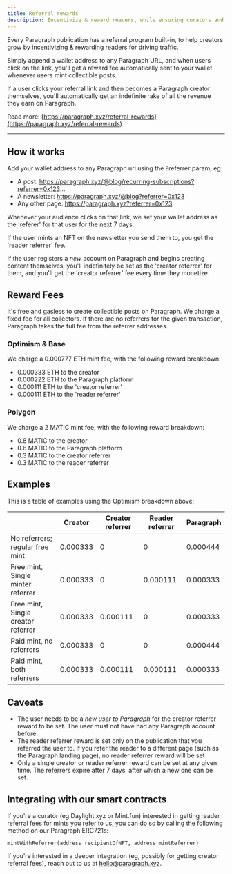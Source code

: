 ```yaml
---
title: Referral rewards
description: Incentivize & reward readers, while ensuring curators and your audience gets paid for driving traffic.
---
```


Every Paragraph publication has a referral program built-in, to help creators grow by incentivizing & rewarding readers for driving traffic.

Simply append a wallet address to any Paragraph URL, and when users click on the link, you'll get a reward fee automatically sent to your wallet whenever users mint collectible posts.

If a user clicks your referral link and then becomes a Paragraph creator themselves, you'll automatically get an indefinite
rake of all the revenue they earn on Paragraph.

Read more: [https://paragraph.xyz/referral-rewards](https://paragraph.xyz/referral-rewards)

---

## How it works

Add your wallet address to any Paragraph url using the ?referrer param, eg:

- A post: https://paragraph.xyz/@blog/recurring-subscriptions?referrer=0x123...
- A newsletter: https://paragraph.xyz/@blog?referrer=0x123
- Any other page: https://paragraph.xyz?referrer=0x123

Whenever your audience clicks on that link, we set your wallet address as the 'referer' for that user
for the next 7 days.

If the user mints an NFT on the newsletter you send them to, you get the 'reader referrer' fee.

If the user registers a _new_ account on Paragraph and begins creating content themselves, you'll
indefinitely be set as the 'creator referrer' for them, and you'll get the 'creator referrer' fee
every time they monetize.

## Reward Fees

It's free and gasless to create collectible posts on Paragraph. We charge a fixed fee for all collectors.
If there are no referrers for the given transaction, Paragraph takes the full fee from the referrer addresses.

### Optimism & Base
We charge a 0.000777 ETH mint fee, with the following reward breakdown:

- 0.000333 ETH to the creator
- 0.000222 ETH to the Paragraph platform
- 0.000111 ETH to the 'creator referrer'
- 0.000111 ETH to the 'reader referrer'

### Polygon
We charge a 2 MATIC mint fee, with the following reward breakdown:

- 0.8 MATIC to the creator
- 0.6 MATIC to the Paragraph platform
- 0.3 MATIC to the creator referrer
- 0.3 MATIC to the reader referrer

## Examples

This is a table of examples using the Optimism breakdown above:

|  | Creator  | Creator referrer | Reader referrer | Paragraph |
| --- | --- | --- | --- | --- |
| No referrers; regular free mint | 0.000333 | 0 | 0 | 0.000444 |
| Free mint, Single minter referrer | 0.000333 | 0 | 0.000111 | 0.000333 |
| Free mint, Single creator referrer | 0.000333 | 0.000111 | 0 | 0.000333 |
| Paid mint, no referrers | 0.000333 | 0 | 0 | 0.000444 |
| Paid mint, both referrers | 0.000333 | 0.000111 | 0.000111 | 0.000333 |

## Caveats

- The user needs to be a _new user to Paragraph_ for the creator referrer reward to be set. The user must not have had any Paragraph account before.
- The reader referrer reward is set only on the publication that you referred the user to. If you refer the reader to a different page (such as the Paragraph landing page), no reader referrer reward will be set
- Only a single creator or reader referrer reward can be set at any given time. The referrers expire after 7 days, after which a new one can be set.

## Integrating with our smart contracts

If you're a curator (eg Daylight.xyz or Mint.fun) interested in getting reader referral fees for mints you refer to us,
you can do so by calling the following method on our Paragraph ERC721s:

`mintWithReferrer(address recipientOfNFT, address mintReferrer)`

If you're interested in a deeper integration (eg, possibly for getting creator referral fees), reach out to us
at hello@paragraph.xyz.
